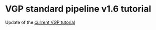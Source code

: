 # VGP standard pipeline v1.6 tutorial
Update of the [current VGP tutorial](https://github.com/VGP/vgp-assembly/blob/master/tutorials/ScaffoldingWorkflow.md)
